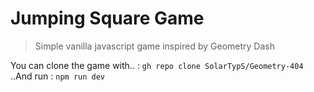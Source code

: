 # Jumping Square Game

> Simple vanilla javascript game inspired by Geometry Dash

You can clone the game with.. : ```gh repo clone SolarTypS/Geometry-404``` <br>
..And run : ```npm run dev```
